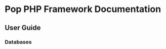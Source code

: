 Pop PHP Framework Documentation
===============================

User Guide
----------

### Databases
